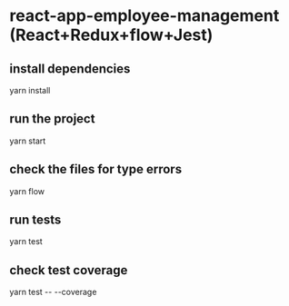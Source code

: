# react-app-employee-management (React+Redux+flow+Jest)

## install dependencies
yarn install

## run the project
yarn start

## check the files for type errors
yarn flow

## run tests
yarn test

## check test coverage
yarn test -- --coverage
